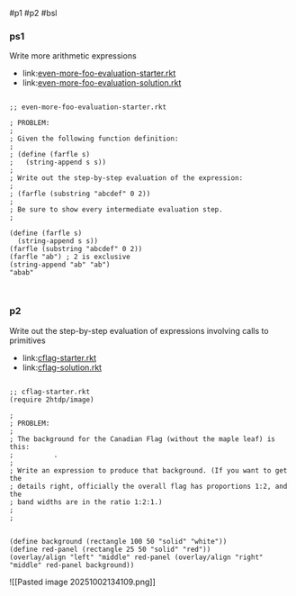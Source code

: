 #p1 #p2 #bsl

### **ps1**
Write more arithmetic expressions
-  link:[even-more-foo-evaluation-starter.rkt](https://s3.amazonaws.com/edx-course-spdx-kiczales/HTC/even-more-foo-evaluation-starter.rkt "even-more-foo-evaluation-starter.rkt")
-  link:[even-more-foo-evaluation-solution.rkt](https://s3.amazonaws.com/edx-course-spdx-kiczales/HTC/even-more-foo-evaluation-solution.rkt "even-more-foo-evaluation-solution.rkt")
```LISP

;; even-more-foo-evaluation-starter.rkt

; PROBLEM:
; 
; Given the following function definition:
; 
; (define (farfle s)
;   (string-append s s))
; 
; Write out the step-by-step evaluation of the expression: 
; 
; (farfle (substring "abcdef" 0 2))
; 
; Be sure to show every intermediate evaluation step.
; 

(define (farfle s)
  (string-append s s))
(farfle (substring "abcdef" 0 2))
(farfle "ab") ; 2 is exclusive
(string-append "ab" "ab")
"abab"

        
```
### p2
Write out the step-by-step evaluation of expressions involving calls to primitives
-  link:[cflag-starter.rkt](https://s3.amazonaws.com/edx-course-spdx-kiczales/HTC/cflag-starter.rkt "cflag-starter.rkt")
-  link:[cflag-solution.rkt](https://s3.amazonaws.com/edx-course-spdx-kiczales/HTC/cflag-solution.rkt "cflag-solution.rkt")

```LISP

;; cflag-starter.rkt
(require 2htdp/image)

; 
; PROBLEM:
; 
; The background for the Canadian Flag (without the maple leaf) is this:
;          .
;          
; Write an expression to produce that background. (If you want to get the
; details right, officially the overall flag has proportions 1:2, and the 
; band widths are in the ratio 1:2:1.)
; 
; 


(define background (rectangle 100 50 "solid" "white"))
(define red-panel (rectangle 25 50 "solid" "red"))
(overlay/align "left" "middle" red-panel (overlay/align "right" "middle" red-panel background))

```
![[Pasted image 20251002134109.png]]